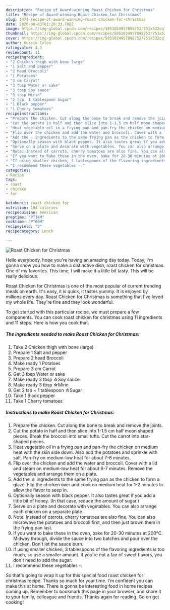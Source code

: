 ```yaml
---
description: "Recipe of Award-winning Roast Chicken for Christmas"
title: "Recipe of Award-winning Roast Chicken for Christmas"
slug: 1474-recipe-of-award-winning-roast-chicken-for-christmas
date: 2020-06-03T01:20:33.788Z
image: https://img-global.cpcdn.com/recipes/5851024957898752/751x532cq70/roast-chicken-for-christmas-recipe-main-photo.jpg
thumbnail: https://img-global.cpcdn.com/recipes/5851024957898752/751x532cq70/roast-chicken-for-christmas-recipe-main-photo.jpg
cover: https://img-global.cpcdn.com/recipes/5851024957898752/751x532cq70/roast-chicken-for-christmas-recipe-main-photo.jpg
author: Gussie Colon
ratingvalue: 4.3
reviewcount: 11
recipeingredient:
- "2 Chicken thigh with bone large"
- "1 Salt and pepper"
- "2 head Broccoli"
- "1 Potatoes"
- "3 cm Carrot"
- "3 tbsp Water or sake"
- "3 tbsp Soy sauce"
- "3 tbsp Mirin"
- "2 tsp  1 tablespoon Sugar"
- "1 Black pepper"
- "1 Cherry tomatoes"
recipeinstructions:
- "Prepare the chicken. Cut along the bone to break and remove the joints."
- "Cut the potato in half and then slice into 1-1.5 cm half moon shaped pieces. Break the broccoli into small tufts. Cut the carrot into star-shaped pieces."
- "Heat vegetable oil in a frying pan and pan-fry the chicken on medium heat with the skin side down. Also add the potatoes and sprinkle with salt. Pan-fry on medium-low heat for about 7-8 minutes."
- "Flip over the chicken and add the water and broccoli. Cover with a lid and steam on medium-low heat for about 6-7 minutes. Remove the vegetables and arrange them on a plate."
- "Add the ☆ ingredients to the same frying pan as the chicken to form a glaze. Flip the chicken over and cook on medium heat for 1-2 minutes to allow the flavor to seep in."
- "Optionally season with black pepper. It also tastes great if you add a little bit of honey. (In that case, reduce the amount of sugar.)"
- "Serve on a plate and decorate with vegetables. You can also arrange each chicken on a separate plate."
- "Note: Instead of carrots, cherry tomatoes are also fine. You can also microwave the potatoes and broccoli first, and then just brown them in the frying pan last."
- "If you want to bake these in the oven, bake for 20-30 minutes at 200°C. Midway through, divide the sauce into two batches and pour over the chicken. Don&#39;t let the sauce burn."
- "If using smaller chicken, 3 tablespoons of the flavoring ingredients is too much, so use a smaller amount. If you&#39;re not a fan of sweet flavors, you don&#39;t need to add the sugar."
- "I recommend these vegetables -."
categories:
- Recipe
tags:
- roast
- chicken
- for

katakunci: roast chicken for 
nutrition: 194 calories
recipecuisine: American
preptime: "PT14M"
cooktime: "PT60M"
recipeyield: "2"
recipecategory: Lunch

---
```



![Roast Chicken for Christmas](https://img-global.cpcdn.com/recipes/5851024957898752/751x532cq70/roast-chicken-for-christmas-recipe-main-photo.jpg)

Hello everybody, hope you're having an amazing day today. Today, I'm gonna show you how to make a distinctive dish, roast chicken for christmas. One of my favorites. This time, I will make it a little bit tasty. This will be really delicious.



Roast Chicken for Christmas is one of the most popular of current trending meals on earth. It's easy, it is quick, it tastes yummy. It is enjoyed by millions every day. Roast Chicken for Christmas is something that I've loved my whole life. They're fine and they look wonderful.


To get started with this particular recipe, we must prepare a few components. You can cook roast chicken for christmas using 11 ingredients and 11 steps. Here is how you cook that.

<!--inarticleads1-->

##### The ingredients needed to make Roast Chicken for Christmas:

1. Take 2 Chicken thigh with bone (large)
1. Prepare 1 Salt and pepper
1. Prepare 2 head Broccoli
1. Make ready 1 Potatoes
1. Prepare 3 cm Carrot
1. Get 3 tbsp Water or sake
1. Make ready 3 tbsp ☆Soy sauce
1. Make ready 3 tbsp ☆Mirin
1. Get 2 tsp ~ 1 tablespoon ☆Sugar
1. Take 1 Black pepper
1. Take 1 Cherry tomatoes




<!--inarticleads2-->

##### Instructions to make Roast Chicken for Christmas:

1. Prepare the chicken. Cut along the bone to break and remove the joints.
1. Cut the potato in half and then slice into 1-1.5 cm half moon shaped pieces. Break the broccoli into small tufts. Cut the carrot into star-shaped pieces.
1. Heat vegetable oil in a frying pan and pan-fry the chicken on medium heat with the skin side down. Also add the potatoes and sprinkle with salt. Pan-fry on medium-low heat for about 7-8 minutes.
1. Flip over the chicken and add the water and broccoli. Cover with a lid and steam on medium-low heat for about 6-7 minutes. Remove the vegetables and arrange them on a plate.
1. Add the ☆ ingredients to the same frying pan as the chicken to form a glaze. Flip the chicken over and cook on medium heat for 1-2 minutes to allow the flavor to seep in.
1. Optionally season with black pepper. It also tastes great if you add a little bit of honey. (In that case, reduce the amount of sugar.)
1. Serve on a plate and decorate with vegetables. You can also arrange each chicken on a separate plate.
1. Note: Instead of carrots, cherry tomatoes are also fine. You can also microwave the potatoes and broccoli first, and then just brown them in the frying pan last.
1. If you want to bake these in the oven, bake for 20-30 minutes at 200°C. Midway through, divide the sauce into two batches and pour over the chicken. Don&#39;t let the sauce burn.
1. If using smaller chicken, 3 tablespoons of the flavoring ingredients is too much, so use a smaller amount. If you&#39;re not a fan of sweet flavors, you don&#39;t need to add the sugar.
1. I recommend these vegetables -.




So that's going to wrap it up for this special food roast chicken for christmas recipe. Thanks so much for your time. I'm confident you can make this at home. There is gonna be interesting food in home recipes coming up. Remember to bookmark this page in your browser, and share it to your family, colleague and friends. Thanks again for reading. Go on get cooking!
